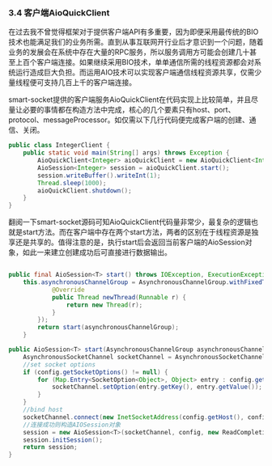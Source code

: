 
### 3.4 客户端AioQuickClient

​	在过去我不曾觉得框架对于提供客户端API有多重要，因为即便采用最传统的BIO技术也能满足我们的业务所需。直到从事互联网开行业后才意识到一个问题，随着业务的发展会在系统中存在大量的RPC服务，所以服务调用方可能会创建几十甚至上百个客户端连接。如果继续采用BIO技术，单单通信所需的线程资源都会对系统运行造成巨大负担。而运用AIO技术可以实现客户端通信线程资源共享，仅需少量线程便可支持几百上千的客户端连接。

​	smart-socket提供的客户端服务AioQuickClient在代码实现上比较简单，并且尽量让必要的事情都在构造方法中完成，核心的几个要素只有host、port、protocol、messageProcessor。如仅需以下几行代码便完成客户端的创建、通信、关闭。

```java
public class IntegerClient {
    public static void main(String[] args) throws Exception {
        AioQuickClient<Integer> aioQuickClient = new AioQuickClient<Integer>("localhost", 8888, new IntegerProtocol(), new IntegerClientProcessor());
        AioSession<Integer> session = aioQuickClient.start();
        session.writeBuffer().writeInt(1);
        Thread.sleep(1000);
        aioQuickClient.shutdown();
    }
}
```

​	翻阅一下smart-socket源码可知AioQuickClient代码量非常少，最复杂的逻辑也就是start方法。而在客户端中存在两个start方法，两者的区别在于线程资源是独享还是共享的。值得注意的是，执行start后会返回当前客户端的AioSession对象，如此一来建立创建成功后可直接进行数据输出。

```java

public final AioSession<T> start() throws IOException, ExecutionException, InterruptedException {
	this.asynchronousChannelGroup = AsynchronousChannelGroup.withFixedThreadPool(2, new ThreadFactory() {
            @Override
            public Thread newThread(Runnable r) {
                return new Thread(r);
            }
        });
        return start(asynchronousChannelGroup);
    }

public AioSession<T> start(AsynchronousChannelGroup asynchronousChannelGroup) throws IOException, ExecutionException, InterruptedException {
	AsynchronousSocketChannel socketChannel = AsynchronousSocketChannel.open(asynchronousChannelGroup);
    //set socket options
    if (config.getSocketOptions() != null) {
        for (Map.Entry<SocketOption<Object>, Object> entry : config.getSocketOptions().entrySet()) {
        	socketChannel.setOption(entry.getKey(), entry.getValue());
    	}
    }
    //bind host
    socketChannel.connect(new InetSocketAddress(config.getHost(), config.getPort())).get();
    //连接成功则构造AIOSession对象
	session = new AioSession<T>(socketChannel, config, new ReadCompletionHandler<T>(), new WriteCompletionHandler<T>(), bufferPool.allocateBufferPage());
    session.initSession();
    return session;
}
```

